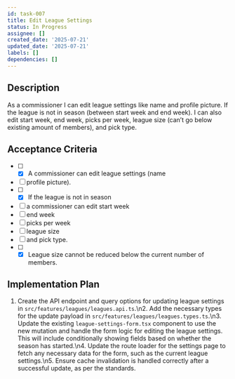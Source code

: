 ```yaml
---
id: task-007
title: Edit League Settings
status: In Progress
assignee: []
created_date: '2025-07-21'
updated_date: '2025-07-21'
labels: []
dependencies: []
---
```


## Description

As a commissioner I can edit league settings like name and profile picture. If the league is not in season (between start week and end week). I can also edit start week, end week, picks per week, league size (can’t go below existing amount of members), and pick type.

## Acceptance Criteria

- [ ] - [x] A commissioner can edit league settings (name
- [ ] profile picture).
- [ ] - [x] If the league is not in season
- [ ] a commissioner can edit start week
- [ ] end week
- [ ] picks per week
- [ ] league size
- [ ] and pick type.
- [ ] - [x] League size cannot be reduced below the current number of members.
## Implementation Plan

1. Create the API endpoint and query options for updating league settings in `src/features/leagues/leagues.api.ts`.\n2. Add the necessary types for the update payload in `src/features/leagues/leagues.types.ts`.\n3. Update the existing `league-settings-form.tsx` component to use the new mutation and handle the form logic for editing the league settings. This will include conditionally showing fields based on whether the season has started.\n4. Update the route loader for the settings page to fetch any necessary data for the form, such as the current league settings.\n5. Ensure cache invalidation is handled correctly after a successful update, as per the standards.

